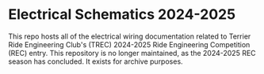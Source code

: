 # Electrical Schematics 2024-2025
This repo hosts all of the electrical wiring documentation related to Terrier Ride Engineering Club's (TREC) 2024-2025 Ride Engineering Competition (REC) entry. This repository is no longer maintained, as the 2024-2025 REC season has concluded. It exists for archive purposes. 
